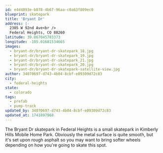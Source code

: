 ```yaml
---
id: e4d4093e-b078-4b67-96aa-c0a63f809ec0
blueprint: skatepark
title: 'Bryant Dr'
address: |-
  2305 W 92nd Ave<br />
  Federal Heights, CO 80260
latitude: 39.867045783373
longitude: -105.01681534665
images:
  - bryant-dr/bryant-dr-skatepark_18.jpg
  - bryant-dr/bryant-dr-skatepark_19.jpg
  - bryant-dr/bryant-dr-skatepark_21.jpg
  - bryant-dr/bryant-dr-skatepark_20.jpg
  - bryant-dr/bryant-dr-skatepark-satellite-view.jpg
author: 34070697-d743-4b04-8cbf-e09309d72c83
city:
  - federal-heights
state:
  - colorado
tags:
  - prefab
  - pump-track
updated_by: 34070697-d743-4b04-8cbf-e09309d72c83
updated_at: 1741897968
---
```

The Bryant Dr skatepark in Federal Heights is a small skatepark in Kimberly Hills Mobile Home Park. Obviously the metal surface is quite smooth, but it's set upon rough asphalt so you may want to bring softer wheels depending on how you're going to skate this spot.